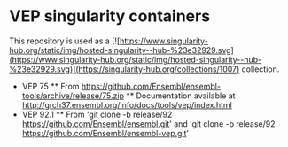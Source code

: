 # VEP singularity containers

This repository is used as a [![https://www.singularity-hub.org/static/img/hosted-singularity--hub-%23e32929.svg](https://www.singularity-hub.org/static/img/hosted-singularity--hub-%23e32929.svg)](https://singularity-hub.org/collections/1007) collection.

* VEP 75
  ** From https://github.com/Ensembl/ensembl-tools/archive/release/75.zip
  ** Documentation available at http://grch37.ensembl.org/info/docs/tools/vep/index.html 
* VEP 92.1
  ** From 'git clone -b release/92 https://github.com/Ensembl/ensembl.git' and 'git clone -b release/92 https://github.com/Ensembl/ensembl-vep.git'
